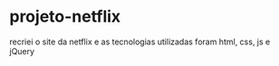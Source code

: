 # projeto-netflix
<p>recriei o site da netflix e as tecnologias utilizadas foram html, css, js e jQuery</p>
